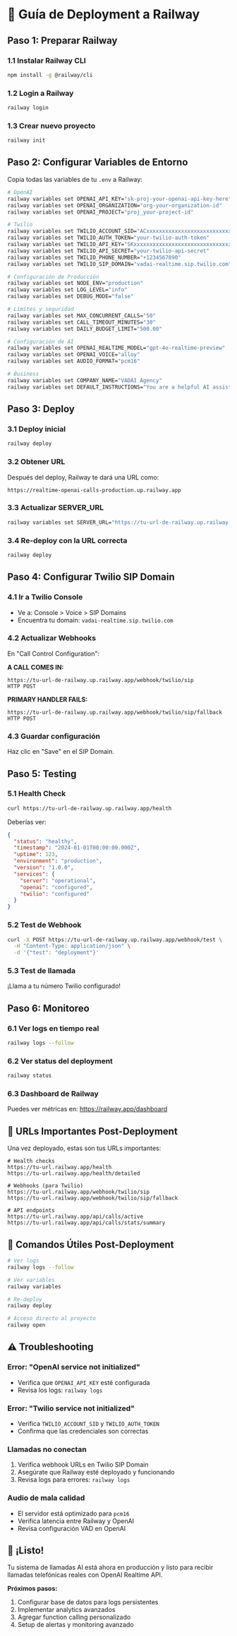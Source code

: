 # 🚀 Guía de Deployment a Railway

## Paso 1: Preparar Railway

### 1.1 Instalar Railway CLI
```bash
npm install -g @railway/cli
```

### 1.2 Login a Railway
```bash
railway login
```

### 1.3 Crear nuevo proyecto
```bash
railway init
```

## Paso 2: Configurar Variables de Entorno

Copia todas las variables de tu `.env` a Railway:

```bash
# OpenAI
railway variables set OPENAI_API_KEY="sk-proj-your-openai-api-key-here"
railway variables set OPENAI_ORGANIZATION="org-your-organization-id"
railway variables set OPENAI_PROJECT="proj_your-project-id"

# Twilio  
railway variables set TWILIO_ACCOUNT_SID="ACxxxxxxxxxxxxxxxxxxxxxxxxxxxx"
railway variables set TWILIO_AUTH_TOKEN="your-twilio-auth-token"
railway variables set TWILIO_API_KEY="SKxxxxxxxxxxxxxxxxxxxxxxxxxxxxxxxx"
railway variables set TWILIO_API_SECRET="your-twilio-api-secret"
railway variables set TWILIO_PHONE_NUMBER="+1234567890"
railway variables set TWILIO_SIP_DOMAIN="vadai-realtime.sip.twilio.com"

# Configuración de Producción
railway variables set NODE_ENV="production"
railway variables set LOG_LEVEL="info"
railway variables set DEBUG_MODE="false"

# Límites y seguridad
railway variables set MAX_CONCURRENT_CALLS="50"
railway variables set CALL_TIMEOUT_MINUTES="30"
railway variables set DAILY_BUDGET_LIMIT="500.00"

# Configuración de AI
railway variables set OPENAI_REALTIME_MODEL="gpt-4o-realtime-preview"
railway variables set OPENAI_VOICE="alloy"
railway variables set AUDIO_FORMAT="pcm16"

# Business
railway variables set COMPANY_NAME="VADAI Agency"
railway variables set DEFAULT_INSTRUCTIONS="You are a helpful AI assistant for VADAI Agency. Speak clearly and be concise."
```

## Paso 3: Deploy

### 3.1 Deploy inicial
```bash
railway deploy
```

### 3.2 Obtener URL
Después del deploy, Railway te dará una URL como:
```
https://realtime-openai-calls-production.up.railway.app
```

### 3.3 Actualizar SERVER_URL
```bash
railway variables set SERVER_URL="https://tu-url-de-railway.up.railway.app"
```

### 3.4 Re-deploy con la URL correcta
```bash
railway deploy
```

## Paso 4: Configurar Twilio SIP Domain

### 4.1 Ir a Twilio Console
- Ve a: Console > Voice > SIP Domains
- Encuentra tu domain: `vadai-realtime.sip.twilio.com`

### 4.2 Actualizar Webhooks
En "Call Control Configuration":

**A CALL COMES IN:**
```
https://tu-url-de-railway.up.railway.app/webhook/twilio/sip
HTTP POST
```

**PRIMARY HANDLER FAILS:**
```
https://tu-url-de-railway.up.railway.app/webhook/twilio/sip/fallback
HTTP POST
```

### 4.3 Guardar configuración
Haz clic en "Save" en el SIP Domain.

## Paso 5: Testing

### 5.1 Health Check
```bash
curl https://tu-url-de-railway.up.railway.app/health
```

Deberías ver:
```json
{
  "status": "healthy",
  "timestamp": "2024-01-01T00:00:00.000Z",
  "uptime": 123,
  "environment": "production",
  "version": "1.0.0",
  "services": {
    "server": "operational",
    "openai": "configured",
    "twilio": "configured"
  }
}
```

### 5.2 Test de Webhook
```bash
curl -X POST https://tu-url-de-railway.up.railway.app/webhook/test \
  -H "Content-Type: application/json" \
  -d '{"test": "deployment"}'
```

### 5.3 Test de llamada
¡Llama a tu número Twilio configurado!

## Paso 6: Monitoreo

### 6.1 Ver logs en tiempo real
```bash
railway logs --follow
```

### 6.2 Ver status del deployment
```bash
railway status
```

### 6.3 Dashboard de Railway
Puedes ver métricas en: https://railway.app/dashboard

## 🎯 URLs Importantes Post-Deployment

Una vez deployado, estas son tus URLs importantes:

```
# Health checks
https://tu-url.railway.app/health
https://tu-url.railway.app/health/detailed

# Webhooks (para Twilio)
https://tu-url.railway.app/webhook/twilio/sip
https://tu-url.railway.app/webhook/twilio/sip/fallback

# API endpoints
https://tu-url.railway.app/api/calls/active
https://tu-url.railway.app/api/calls/stats/summary
```

## 🔧 Comandos Útiles Post-Deployment

```bash
# Ver logs
railway logs --follow

# Ver variables
railway variables

# Re-deploy
railway deploy

# Acceso directo al proyecto
railway open
```

## ⚠️ Troubleshooting

### Error: "OpenAI service not initialized"
- Verifica que `OPENAI_API_KEY` esté configurada
- Revisa los logs: `railway logs`

### Error: "Twilio service not initialized"  
- Verifica `TWILIO_ACCOUNT_SID` y `TWILIO_AUTH_TOKEN`
- Confirma que las credenciales son correctas

### Llamadas no conectan
1. Verifica webhook URLs en Twilio SIP Domain
2. Asegúrate que Railway esté deployado y funcionando
3. Revisa logs para errores: `railway logs`

### Audio de mala calidad
- El servidor está optimizado para `pcm16`
- Verifica latencia entre Railway y OpenAI
- Revisa configuración VAD en OpenAI

## 🎉 ¡Listo!

Tu sistema de llamadas AI está ahora en producción y listo para recibir llamadas telefónicas reales con OpenAI Realtime API.

**Próximos pasos:**
1. Configurar base de datos para logs persistentes
2. Implementar analytics avanzados  
3. Agregar function calling personalizado
4. Setup de alertas y monitoring avanzado
